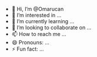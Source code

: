 - 👋 Hi, I’m @Omarucan
- 👀 I’m interested in ...
- 🌱 I’m currently learning ...
- 💞️ I’m looking to collaborate on ...
- 📫 How to reach me ...
- 😄 Pronouns: ...
- ⚡ Fun fact: ...

<!---
Omarucan/Omarucan is a ✨ special ✨ repository because its `README.md` (this file) appears on your GitHub profile.
You can click the Preview link to take a look at your changes.
--->
